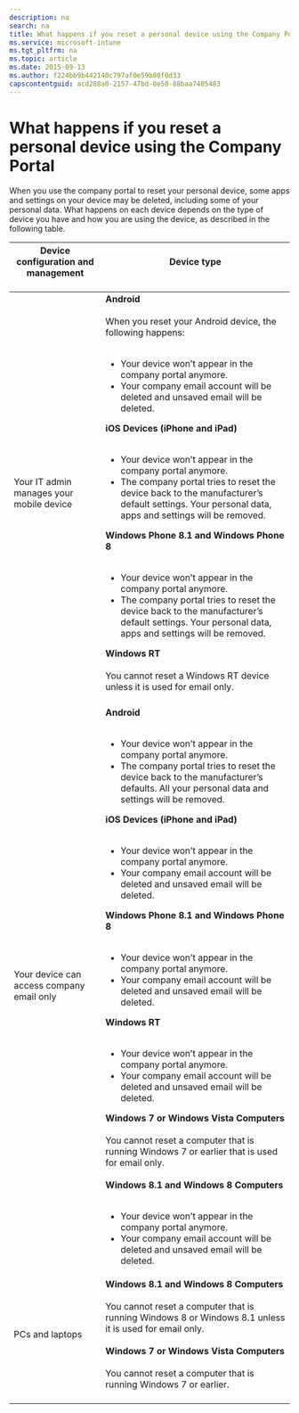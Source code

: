 ```yaml
---
description: na
search: na
title: What happens if you reset a personal device using the Company Portal
ms.service: microsoft-intune
ms.tgt_pltfrm: na
ms.topic: article
ms.date: 2015-09-13
ms.author: f224bb9b442140c797af0e59b80f0d33
capscontentguid: acd288a0-2157-47bd-8e50-88baa7405483
---
```

# What happens if you reset a personal device using the Company Portal
When you use the company portal to reset your personal device, some apps and settings on your device may be deleted, including some of your personal data. What happens on each device depends on the type of device you have and how you are using the device, as described in the following table.

|Device configuration and management <br /> <br />|Device type <br /> <br />|
|---------------------------------------|---------------|
|Your IT admin manages your mobile device <br /> <br />|**Android** <br /> <br />When you reset your Android device, the following happens: <br /> <br /><ul><li>Your device won’t appear in the company portal anymore. </li><li>Your company email account will be deleted and unsaved email will be deleted. </li> </ul>**iOS Devices (iPhone and iPad)** <br /> <br /><ul><li>Your device won’t appear in the company portal anymore. </li><li>The company portal tries to reset the device back to the manufacturer’s default settings. Your personal data, apps and settings will be removed. </li> </ul>**Windows Phone 8.1 and Windows Phone 8** <br /> <br /><ul><li>Your device won’t appear in the company portal anymore. </li><li>The company portal tries to reset the device back to the manufacturer’s default settings. Your personal data, apps and settings will be removed. </li> </ul>**Windows RT** <br /> <br />You cannot reset a Windows RT device unless it is used for email only. <br /> <br />|
|Your device can access company email only <br /> <br />|**Android** <br /> <br /><ul><li>Your device won’t appear in the company portal anymore. </li><li>The company portal tries to reset the device back to the manufacturer’s defaults. All your personal data and settings will be removed. </li> </ul>**iOS Devices (iPhone and iPad)** <br /> <br /><ul><li>Your device won’t appear in the company portal anymore. </li><li>Your company email account will be deleted and unsaved email will be deleted. </li> </ul>**Windows Phone 8.1 and Windows Phone 8** <br /> <br /><ul><li>Your device won’t appear in the company portal anymore. </li><li>Your company email account will be deleted and unsaved email will be deleted. </li> </ul>**Windows RT** <br /> <br /><ul><li>Your device won’t appear in the company portal anymore. </li><li>Your company email account will be deleted and unsaved email will be deleted. </li> </ul>**Windows 7 or Windows Vista Computers** <br /> <br />You cannot reset a computer that is running Windows 7 or earlier that is used for email only. <br /> <br />**Windows 8.1 and Windows 8 Computers** <br /> <br /><ul><li>Your device won’t appear in the company portal anymore. </li><li>Your company email account will be deleted and unsaved email will be deleted. </li> </ul>|
|PCs and laptops <br /> <br />|**Windows 8.1 and Windows 8 Computers** <br /> <br />You cannot reset a computer that is running Windows 8 or Windows 8.1 unless it is used for email only. <br /> <br />**Windows 7 or Windows Vista Computers** <br /> <br />You cannot reset a computer that is running Windows 7 or earlier. <br /> <br />|

